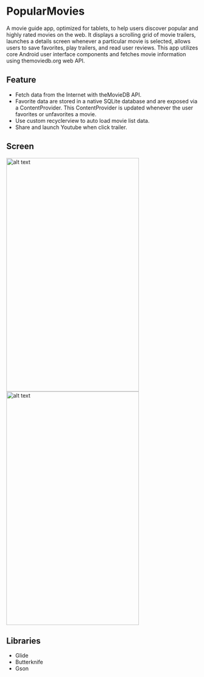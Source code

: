 # PopularMovies
A movie guide app, optimized for tablets, to help users discover popular and highly rated movies on the web. It displays a scrolling grid of movie trailers, launches a details screen whenever a particular movie is selected, allows users to save favorites, play trailers, and read user reviews. This app utilizes core Android user interface components and fetches movie information using themoviedb.org web API.
## Feature
* Fetch data from the Internet with theMovieDB API.
* Favorite data are stored in a native SQLite database and are exposed via a ContentProvider. This ContentProvider is updated whenever the user favorites or unfavorites a movie.
* Use custom recyclerview to auto load movie list data.
* Share and launch Youtube when click trailer.

## Screen
<img src="../master/read_me_pictures/main.gif" alt="alt text" width="348" height="611">
<img src="../master/read_me_pictures/detail.gif" alt="alt text" width="348" height="611">

## Libraries
* Glide
* Butterknife
* Gson

